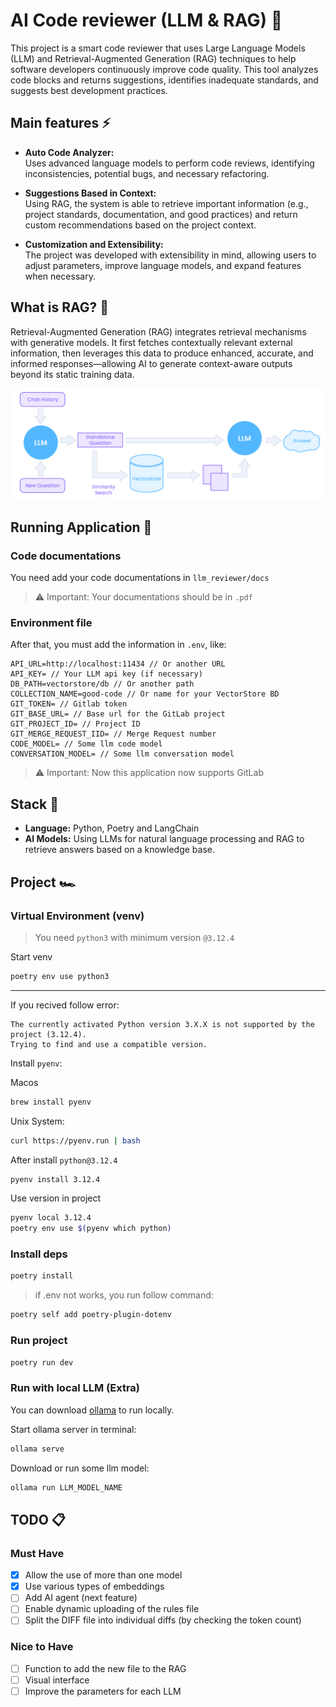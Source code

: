 # AI Code reviewer (LLM & RAG) 🤖

This project is a smart code reviewer that uses Large Language Models (LLM) and Retrieval-Augmented Generation (RAG) techniques to help software developers continuously improve code quality.
This tool analyzes code blocks and returns suggestions, identifies inadequate standards, and suggests best development practices.

## Main features ⚡️

- **Auto Code Analyzer:**  
  Uses advanced language models to perform code reviews, identifying inconsistencies, potential bugs, and necessary refactoring.

- **Suggestions Based in Context:**  
  Using RAG, the system is able to retrieve important information (e.g., project standards, documentation, and good practices) and return custom recommendations based on the project context.

- **Customization and Extensibility:**  
  The project was developed with extensibility in mind, allowing users to adjust parameters, improve language models, and expand features when necessary.

## What is RAG? 🤨

Retrieval-Augmented Generation (RAG) integrates retrieval mechanisms with generative models. It first fetches contextually relevant external information, then leverages this data to produce enhanced, accurate, and informed responses—allowing AI to generate context-aware outputs beyond its static training data.

<img src="docs/rag.png" />

## Running Application 👀

### Code documentations

You need add your code documentations in `llm_reviewer/docs`

> ⚠️ Important: Your documentations should be in `.pdf`

### Environment file

After that, you must add the information in `.env`, like:

```
API_URL=http://localhost:11434 // Or another URL
API_KEY= // Your LLM api key (if necessary)
DB_PATH=vectorstore/db // Or another path
COLLECTION_NAME=good-code // Or name for your VectorStore BD
GIT_TOKEN= // Gitlab token
GIT_BASE_URL= // Base url for the GitLab project
GIT_PROJECT_ID= // Project ID
GIT_MERGE_REQUEST_IID= // Merge Request number
CODE_MODEL= // Some llm code model
CONVERSATION_MODEL= // Some llm conversation model
```

> ⚠️ Important: Now this application now supports GitLab

## Stack 🧩

- **Language:** Python, Poetry and LangChain
- **AI Models:** Using LLMs for natural language processing and RAG to retrieve answers based on a knowledge base.

## Project 🏎️

### Virtual Environment (venv)

> You need `python3` with minimum version `@3.12.4`

Start venv

```bash
poetry env use python3
```

---

If you recived follow error:

```
The currently activated Python version 3.X.X is not supported by the project (3.12.4).
Trying to find and use a compatible version.
```

Install `pyenv`:

Macos

```bash
brew install pyenv
```

Unix System:

```bash
curl https://pyenv.run | bash
```

After install `python@3.12.4`

```bash
pyenv install 3.12.4
```

Use version in project

```bash
pyenv local 3.12.4
poetry env use $(pyenv which python)
```

### Install deps

```bash
poetry install
```

> if .env not works, you run follow command:

```bash
poetry self add poetry-plugin-dotenv
```

### Run project

```bash
poetry run dev
```

### Run with local LLM (Extra)

You can download [ollama](https://ollama.com/) to run locally.

Start ollama server in terminal:

```bash
ollama serve
```

Download or run some llm model:

```bash
ollama run LLM_MODEL_NAME
```

## TODO 📋

### Must Have

- [x] Allow the use of more than one model
- [x] Use various types of embeddings
- [ ] Add AI agent (next feature)
- [ ] Enable dynamic uploading of the rules file
- [ ] Split the DIFF file into individual diffs (by checking the token count)

### Nice to Have

- [ ] Function to add the new file to the RAG
- [ ] Visual interface
- [ ] Improve the parameters for each LLM
